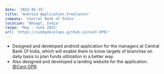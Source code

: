 ```yaml
---
date: '2022-05-15'
title: 'Android Application Freelancer'
company: 'Central Bank of India'
location: 'Bhoapl, India'
range: 'May - June 2022'
url: 'https://siddydevelops.github.io/Cent-DPR/'
---
```


- Designed and developed android application for the managers at Central Bank Of India, which will enable them to know targets of branches on daily basis to plan funds utilization in a better way.
- Also designed and developed a landing website for the application. <a target="_blank" href="https://siddydevelops.github.io/Cent-DPR/">@Cent-DPR</a>
